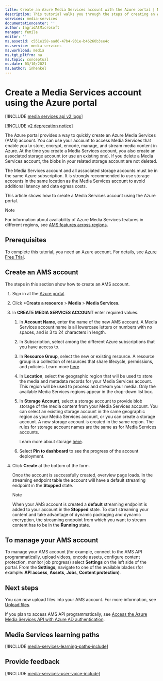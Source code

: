 ```yaml
---
title: Create an Azure Media Services account with the Azure portal | Microsoft Docs
description: This tutorial walks you through the steps of creating an Azure Media Services account with the Azure portal.
services: media-services
documentationcenter: ''
author: IngridAtMicrosoft
manager: femila
editor: ''
ms.assetid: c551e158-aad6-47b4-931e-b46260b3ee4c
ms.service: media-services
ms.workload: media
ms.tgt_pltfrm: na
ms.topic: conceptual
ms.date: 03/10/2021
ms.author: inhenkel
---
```

# Create a Media Services account using the Azure portal

[!INCLUDE [media services api v2 logo](./includes/v2-hr.md)]

[!INCLUDE [v2 deprecation notice](../latest/includes/v2-deprecation-notice.md)]

The Azure portal provides a way to quickly create an Azure Media Services (AMS) account. You can use your account to access Media Services that enable you to store, encrypt, encode, manage, and stream media content in Azure. At the time you create a Media Services account, you also create an associated storage account (or use an existing one). If you delete a Media Services account, the blobs in your related storage account are not deleted.

The Media Services account and all associated storage accounts must be in the same Azure subscription. It is strongly recommended to use storage accounts in the same location as the Media Services account to avoid additional latency and data egress costs.

This article shows how to create a Media Services account using the Azure portal.

> [!NOTE]
> For information about availability of Azure Media Services features in different regions, see [AMS features across regions](availability-regions-v-2.md).

## Prerequisites

To complete this tutorial, you need an Azure account. For details, see [Azure Free Trial](https://azure.microsoft.com/pricing/free-trial/).

## Create an AMS account

The steps in this section show how to create an AMS account.

1. Sign in at the [Azure portal](https://portal.azure.com/).
2. Click **+Create a resource** > **Media** > **Media Services**.
3. In **CREATE MEDIA SERVICES ACCOUNT** enter required values.

   1. In **Account Name**, enter the name of the new AMS account. A Media Services account name is all lowercase letters or numbers with no spaces, and is 3 to 24 characters in length.
   2. In Subscription, select among the different Azure subscriptions that you have access to.
   3. In **Resource Group**, select the new or existing resource.  A resource group is a collection of resources that share lifecycle, permissions, and policies. Learn more [here](https://docs.microsoft.com/azure-resource-manager/management/overview.md#resource-groups).
   4. In **Location**,  select the geographic region that will be used to store the media and metadata records for your Media Services account. This  region will be used to process and stream your media. Only the available Media Services regions appear in the drop-down list box. 
   5. In **Storage Account**, select a storage account to provide blob storage of the media content from your Media Services account. You can select an existing storage account in the same geographic region as your Media Services account, or you can create a storage account. A new storage account is created in the same region. The rules for storage account names are the same as for Media Services accounts.

       Learn more about storage [here](https://docs.microsoft.com/storage/common/storage-introduction.md).
   6. Select **Pin to dashboard** to see the progress of the account deployment.
4. Click **Create** at the bottom of the form.

    Once the account is successfully created, overview page loads. In the streaming endpoint table the account will have a default streaming endpoint in the **Stopped** state. 

    >[!NOTE]
    >When your AMS account is created a **default** streaming endpoint is added to your account in the **Stopped** state. To start streaming your content and take advantage of dynamic packaging and dynamic encryption, the streaming endpoint from which you want to stream content has to be in the **Running** state. 
   
## To manage your AMS account

To manage your AMS account (for example, connect to the AMS API programmatically, upload videos, encode assets, configure content protection, monitor job progress) select **Settings** on the left side of the portal. From the **Settings**, navigate to one of the available blades (for example: **API access**, **Assets**, **Jobs**, **Content protection**).

## Next steps

You can now upload files into your AMS account. For more information, see [Upload files](media-services-portal-upload-files.md).

If you plan to access AMS API programmatically, see [Access the Azure Media Services API with Azure AD authentication](media-services-use-aad-auth-to-access-ams-api.md).

## Media Services learning paths
[!INCLUDE [media-services-learning-paths-include](../includes/media-services-learning-paths-include.md)]

## Provide feedback
[!INCLUDE [media-services-user-voice-include](../includes/media-services-user-voice-include.md)]
